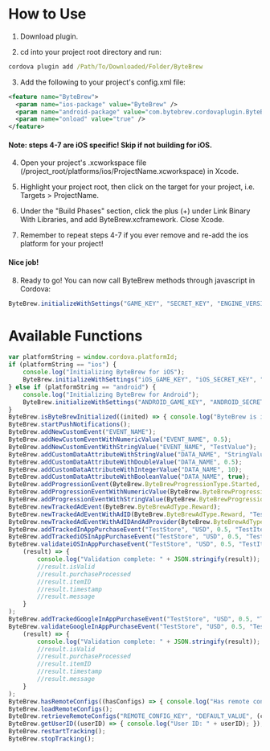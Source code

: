# How to Use

1. Download plugin.

2. cd into your project root directory and run:

```cmd
cordova plugin add /Path/To/Downloaded/Folder/ByteBrew
```

3. Add the following to your project's config.xml file:

```xml
<feature name="ByteBrew">
  <param name="ios-package" value="ByteBrew" />
  <param name="android-package" value="com.bytebrew.cordovaplugin.ByteBrew" />
  <param name="onload" value="true" />
</feature>  
```
#### Note: steps 4-7 are iOS specific! Skip if not building for iOS.

4. Open your project's .xcworkspace file (/project_root/platforms/ios/ProjectName.xcworkspace) in Xcode.

5. Highlight your project root, then click on the target for your project, i.e. Targets > ProjectName.

6. Under the "Build Phases" section, click the plus (+) under Link Binary With Libraries, and add ByteBrew.xcframework. Close Xcode.

7. Remember to repeat steps 4-7 if you ever remove and re-add the ios platform for your project!

#### Nice job!

8. Ready to go! You can now call ByteBrew methods through javascript in Cordova:

```js
ByteBrew.initializeWithSettings("GAME_KEY", "SECRET_KEY", "ENGINE_VERSION", "BUILD_VERSION");
```

# Available Functions

```javascript
var platformString = window.cordova.platformId;
if (platformString == "ios") {
    console.log("Initializing ByteBrew for iOS");
    ByteBrew.initializeWithSettings("iOS_GAME_KEY", "iOS_SECRET_KEY", "cordova", "0.1");
} else if (platformString == "android") {
    console.log("Initializing ByteBrew for Android");
    ByteBrew.initializeWithSettings("ANDROID_GAME_KEY", "ANDROID_SECRET_KEY", "cordova", "0.1");
}
ByteBrew.isByteBrewInitialized((inited) => { console.log("ByteBrew is initialized: " + inited); });
ByteBrew.startPushNotifications();
ByteBrew.addNewCustomEvent("EVENT_NAME");
ByteBrew.addNewCustomEventWithNumericValue("EVENT_NAME", 0.5);
ByteBrew.addNewCustomEventWithStringValue("EVENT_NAME", "TestValue");
ByteBrew.addCustomDataAttributeWithStringValue("DATA_NAME", "StringValue");
ByteBrew.addCustomDataAttributeWithDoubleValue("DATA_NAME", 0.5);
ByteBrew.addCustomDataAttributeWithIntegerValue("DATA_NAME", 10);
ByteBrew.addCustomDataAttributeWithBooleanValue("DATA_NAME", true);
ByteBrew.addProgressionEvent(ByteBrew.ByteBrewProgressionType.Started, "ENVIRONMENT", "STAGE");
ByteBrew.addProgressionEventWithNumericValue(ByteBrew.ByteBrewProgressionType.Started, "ENVIRONMENT", "STAGE", 0.5);
ByteBrew.addProgressionEventWithStringValue(ByteBrew.ByteBrewProgressionType.Started, "ENVIRONMENT", "STAGE", "TestValue");
ByteBrew.newTrackedAdEvent(ByteBrew.ByteBrewAdType.Reward);
ByteBrew.newTrackedAdEventWithAdID(ByteBrew.ByteBrewAdType.Reward, "TestAdID");
ByteBrew.newTrackedAdEventWithAdIDAndAdProvider(ByteBrew.ByteBrewAdType.Reward, "TestAdID", "TestAdProvider");
ByteBrew.addTrackedInAppPurchaseEvent("TestStore", "USD", 0.5, "TestItemID", "TestCategory");
ByteBrew.addTrackediOSInAppPurchaseEvent("TestStore", "USD", 0.5, "TestItemID", "TestCategory", "TestReceipt");
ByteBrew.validateiOSInAppPurchaseEvent("TestStore", "USD", 0.5, "TestItemID", "TestCategory", "TestReceipt",
    (result) => {
        console.log("Validation complete: " + JSON.stringify(result));
        //result.isValid
        //result.purchaseProcessed
        //result.itemID
        //result.timestamp
        //result.message
    }
);
ByteBrew.addTrackedGoogleInAppPurchaseEvent("TestStore", "USD", 0.5, "TestItemID", "TestCategory", "TestReceipt", "TestSignature");
ByteBrew.validateGoogleInAppPurchaseEvent("TestStore", "USD", 0.5, "TestItemID", "TestCategory", "TestReceipt", "TestSignature",
    (result) => {
        console.log("Validation complete: " + JSON.stringify(result));
        //result.isValid
        //result.purchaseProcessed
        //result.itemID
        //result.timestamp
        //result.message
    }
);
ByteBrew.hasRemoteConfigs((hasConfigs) => { console.log("Has remote configs: " + hasConfigs); });
ByteBrew.loadRemoteConfigs();
ByteBrew.retrieveRemoteConfigs("REMOTE_CONFIG_KEY", "DEFAULT_VALUE", (config) => { console.log("Remote config value: " + config); });
ByteBrew.getUserID((userID) => { console.log("User ID: " + userID); });
ByteBrew.restartTracking();
ByteBrew.stopTracking();
```
